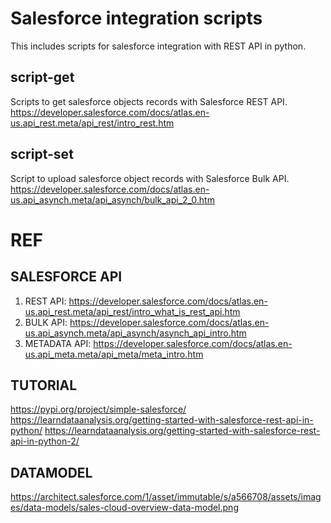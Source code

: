 # Salesforce integration scripts

This includes scripts for salesforce integration with REST API in python.

## script-get

Scripts to get salesforce objects records with Salesforce REST API.
https://developer.salesforce.com/docs/atlas.en-us.api_rest.meta/api_rest/intro_rest.htm

## script-set

Script to upload salesforce object records with Salesforce Bulk API.
https://developer.salesforce.com/docs/atlas.en-us.api_asynch.meta/api_asynch/bulk_api_2_0.htm


# REF

## SALESFORCE API

1. REST API: https://developer.salesforce.com/docs/atlas.en-us.api_rest.meta/api_rest/intro_what_is_rest_api.htm
2. BULK API: https://developer.salesforce.com/docs/atlas.en-us.api_asynch.meta/api_asynch/asynch_api_intro.htm
3. METADATA API: https://developer.salesforce.com/docs/atlas.en-us.api_meta.meta/api_meta/meta_intro.htm


## TUTORIAL

https://pypi.org/project/simple-salesforce/
https://learndataanalysis.org/getting-started-with-salesforce-rest-api-in-python/
https://learndataanalysis.org/getting-started-with-salesforce-rest-api-in-python-2/


## DATAMODEL
https://architect.salesforce.com/1/asset/immutable/s/a566708/assets/images/data-models/sales-cloud-overview-data-model.png
